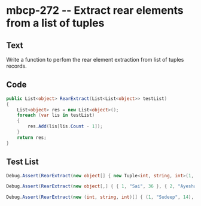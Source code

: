 # mbcp-272 -- Extract rear elements from a list of tuples

## Text

Write a function to perfom the rear element extraction from list of tuples records.

## Code

```csharp
public List<object> RearExtract(List<List<object>> testList) 
{
    List<object> res = new List<object>();
    foreach (var lis in testList)
    {
        res.Add(lis[lis.Count - 1]);
    }
    return res;
}
```

## Test List

```csharp
Debug.Assert(RearExtract(new object[] { new Tuple<int, string, int>(1, "Rash", 21), new Tuple<int, string, int>(2, "Varsha", 20), new Tuple<int, string, int>(3, "Kil", 19) }).Equals(new int[] { 21, 20, 19 }));
```

```csharp
Debug.Assert(RearExtract(new object[,] { { 1, "Sai", 36 }, { 2, "Ayesha", 25 }, { 3, "Salman", 45 } }) == new int[] { 36, 25, 45 });
```

```csharp
Debug.Assert(RearExtract(new (int, string, int)[] { (1, "Sudeep", 14), (2, "Vandana", 36), (3, "Dawood", 56) }).SequenceEqual(new int[] { 14, 36, 56 }));
```
